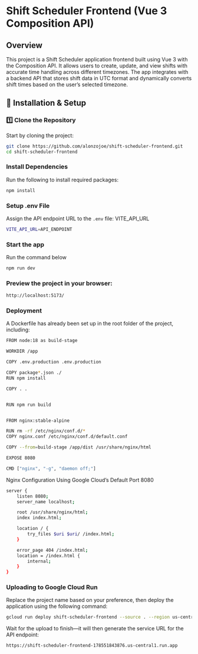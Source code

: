 # Shift Scheduler Frontend (Vue 3 Composition API)

## Overview

This project is a Shift Scheduler application frontend built using Vue 3 with the Composition API. It allows users to create, update, and view shifts with accurate time handling across different timezones. The app integrates with a backend API that stores shift data in UTC format and dynamically converts shift times based on the user’s selected timezone.

## 🔧 Installation & Setup

### 1️⃣ Clone the Repository

Start by cloning the project:

```bash
git clone https://github.com/alonzojoe/shift-scheduler-frontend.git
cd shift-scheduler-frontend
```

### Install Dependencies

Run the following to install required packages:

```bash
npm install
```

### Setup .env File

Assign the API endpoint URL to the `.env` file: VITE_API_URL

```bash
VITE_API_URL=API_ENDPOINT
```

### Start the app

Run the command below

```bash
npm run dev
```

### Preview the project in your browser:

```bash
http://localhost:5173/
```

### Deployment

A Dockerfile has already been set up in the root folder of the project, including:

```bash
FROM node:18 as build-stage

WORKDIR /app

COPY .env.production .env.production

COPY package*.json ./
RUN npm install

COPY . .


RUN npm run build


FROM nginx:stable-alpine

RUN rm -rf /etc/nginx/conf.d/*
COPY nginx.conf /etc/nginx/conf.d/default.conf

COPY --from=build-stage /app/dist /usr/share/nginx/html

EXPOSE 8080

CMD ["nginx", "-g", "daemon off;"]
```

Nginx Configuration Using Google Cloud’s Default Port 8080

```bash
server {
    listen 8080;
    server_name localhost;

    root /usr/share/nginx/html;
    index index.html;

    location / {
        try_files $uri $uri/ /index.html;
    }

    error_page 404 /index.html;
    location = /index.html {
        internal;
    }
}
```

### Uploading to Google Cloud Run

Replace the project name based on your preference, then deploy the application using the following command:

```bash
gcloud run deploy shift-scheduler-frontend --source . --region us-central1 --project fc-itw-joenell --platform managed --allow-unauthenticated
```

Wait for the upload to finish—it will then generate the service URL for the API endpoint:

```bash
https://shift-scheduler-frontend-178551843876.us-central1.run.app
```
